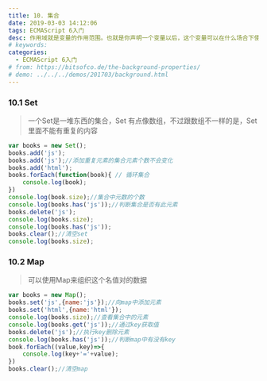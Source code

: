 ```yaml
---
title: 10. 集合
date: 2019-03-03 14:12:06
tags: ECMAScript 6入门
desc: 作用域就是变量的作用范围。也就是你声明一个变量以后，这个变量可以在什么场合下使用。以前的JavaScript只有全局作用域，和函数作用域。
# keywords: 
categories:
  - ECMAScript 6入门
# from: https://bitsofco.de/the-background-properties/
# demo: ../../../demos/201703/background.html
---
```


### 10.1 Set
> 一个Set是一堆东西的集合，Set 有点像数组，不过跟数组不一样的是，Set里面不能有重复的内容


```javascript
var books = new Set();
books.add('js');
books.add('js');//添加重复元素的集合元素个数不会变化
books.add('html');
books.forEach(function(book){ // 循环集合
	console.log(book);
})
console.log(book.size);//集合中元数的个数
console.log(books.has('js'));//判断集合是否有此元素
books.delete('js');
console.log(books.size);
console.log(books.has('js'));
books.clear();//清空set
console.log(books.size);
```

<a name="98c31ab8"></a>
### 10.2 Map
> 可以使用Map来组织这个名值对的数据


```javascript
var books = new Map();
books.set('js',{name:'js'});//向map中添加元素
books.set('html',{name:'html'});
console.log(books.size);//查看集合中的元素
console.log(books.get('js'));//通过key获取值
books.delete('js');//执行key删除元素
console.log(books.has('js'));//判断map中有没有key
book.forEach((value,key)=>{
	console.log(key+'='+value);
})
books.clear();//清空map
```

